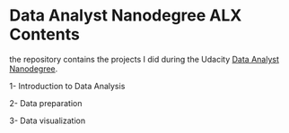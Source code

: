 # Data Analyst Nanodegree ALX Contents

the repository contains the projects I did during the Udacity [Data Analyst Nanodegree](https://www.alxafrica.com/programme_post/data-analyst/).

1- Introduction to Data Analysis

2- Data preparation

3- Data visualization
